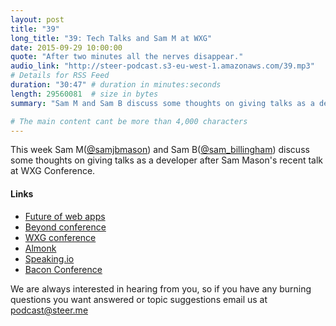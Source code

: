 ```yaml
---
layout: post
title: "39"
long_title: "39: Tech Talks and Sam M at WXG"
date: 2015-09-29 10:00:00
quote: "After two minutes all the nerves disappear."
audio_link: "http://steer-podcast.s3-eu-west-1.amazonaws.com/39.mp3"
# Details for RSS Feed
duration: "30:47" # duration in minutes:seconds
length: 29560081  # size in bytes
summary: "Sam M and Sam B discuss some thoughts on giving talks as a developer after Sam Mason's recent talk at WXG Conference."

# The main content cant be more than 4,000 characters
---
```

This week Sam M([@samjbmason](https://twitter.com/samjbmason)) and Sam B([@sam_billingham](https://twitter.com/sam_billingham)) discuss some thoughts on giving talks as a developer after Sam Mason's recent talk at WXG Conference. 

#### Links
- [Future of web apps](https://futureofwebapps.com/)
- [Beyond conference](http://beyondconf.co)
- [WXG conference](http://wxg.co.uk/)
- [Almonk](https://twitter.com/almonk)
- [Speaking.io](http://speaking.io/)
- [Bacon Conference](http://devslovebacon.com/)


We are always interested in hearing from you, so if you have any burning questions you want answered or topic suggestions email us at [podcast@steer.me](mailto:podcast@steer.me)
